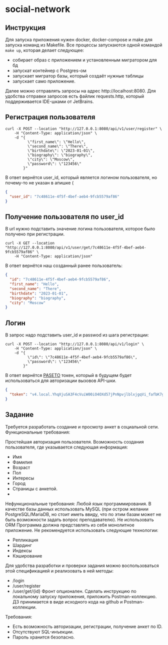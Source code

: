 # social-network

## Инструкция
Для запуска приложения нужен docker, docker-compose и make для запуска команд из Makefile.
Все процессы запускаются одной командой `make up`, которая делает следующее:
- собирает образ с приложением и установленным мигратором для бд
- запускат контейнер с Postgres-ом
- запускает мигратор базы, который создаёт нужные таблицы
- запускает само приложение.

Далее можно отправлять запросы на адрес http://localhost:8080.
Для удобства отправки запросов есть файлик requests.http, который поддерживается IDE-шками от JetBrains.

## Регистрация пользователя

```shell
curl -X POST --location "http://127.0.0.1:8080/api/v1/user/register" \
    -H "Content-Type: application/json" \
    -d "{
          \"first_name\": \"Hello\",
          \"second_name\": \"There\",
          \"birthdate\": \"2023-01-01\",
          \"biography\": \"biography\",
          \"city\": \"Moscow\",
          \"password\": \"123456\"
        }"
```

В ответ вернётся user_id, который является логином пользователя, но почему-то не указан в апишке (

```json
{
  "user_id": "7c48611e-4f5f-4bef-aeb4-9fcb5579af86"
}
```

## Получение пользователя по user_id
В url нужно подставить значение логина пользователя, которое было получено при регистрации.

```shell
curl -X GET --location "http://127.0.0.1:8080/api/v1/user/get/7c48611e-4f5f-4bef-aeb4-9fcb5579af86" \
    -H "Content-Type: application/json"
```

В ответ вернётся наш созданный ранее пользователь:
```json
{
  "id": "7c48611e-4f5f-4bef-aeb4-9fcb5579af86",
  "first_name": "Hello",
  "second_name": "There",
  "birthdate": "2023-01-01",
  "biography": "biography",
  "city": "Moscow"
}
```

## Логин

В запрос надо подставить user_id и passwod из шага регистрации:
```shell
curl -X POST --location "http://127.0.0.1:8080/api/v1/login" \
    -H "Content-Type: application/json" \
    -d "{
          \"id\": \"7c48611e-4f5f-4bef-aeb4-9fcb5579af86\",
          \"password\": \"123456\"
        }"
```

В ответ вернётся [PASETO](https://paseto.io/) токен, который в будущем будет использоваться для авторизации вызовов API-шки.

```json
{
  "token": "v4.local.YhqXjuSA3F4cVuiW00iO4OXd57jPnNpvjlblxjgqVi_fafbK7gqU3CxPEjnpZClsxbdIPNCYb_Beb4kVKYEmRLhL8ngnNUuK7B_gbARBXfPXTDkcPtqqQXj1Ahvuhwko6RPiSp94LxkcMAg8GylcaWqxuwIgJacZXLA1yVb9zzYFNpImTKQnTAYmLtD-JDkdYe9PE7gsnnehZ7lrX03Ksp0XskwFaUB0EqNQao5xoaySGyxE3LKJXCv3NpQAgrTERGJX1IT4FF8M"
}
```

## Задание

Требуется разработать создание и просмотр анкет в социальной сети.
Функциональные требования:

Простейшая авторизация пользователя.
Возможность создания пользователя, где указывается следующая информация:
- Имя
- Фамилия
- Возраст
- Пол
- Интересы
- Город
- Страницы с анкетой.
- 
Нефункциональные требования:
Любой язык программирования.
В качестве базы данных использовать MySQL (при остром желании PostgreSQL/MariaDB, но стоит иметь ввиду, что по этим базам может не быть возможности задать вопрос преподавателю).
Не использовать ORM
Программа должна представлять из себя монолитное приложение.
Не рекомендуется использовать следующие технологии:
- Репликация
- Шардинг
- Индексы
- Кэширование

Для удобства разработки и проверки задания можно воспользоваться этой спецификацией и реализовать в ней методы:
- /login
- /user/register
- /user/get/{id}
Фронт опционален.
Сделать инструкцию по локальному запуску приложения, приложить Postman-коллекцию.
ДЗ принимается в виде исходного кода на github и Postman-коллекции.

  
Требования:
- Есть возможность авторизации, регистрации, получение анкет по ID.
- Отсутствуют SQL-инъекции.
- Пароль хранится безопасно.